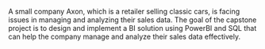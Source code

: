 A small company Axon, which is a retailer selling classic cars, is facing issues in managing and analyzing their sales data. The goal of the capstone project is to design and implement a BI solution using PowerBI and SQL that can help the company manage and analyze their sales data effectively. 
